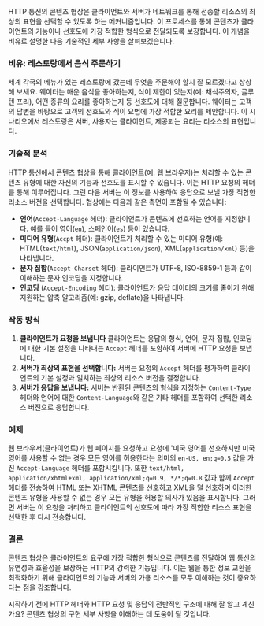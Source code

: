 HTTP 통신의 콘텐츠 협상은 클라이언트와 서버가 네트워크를 통해 전송할 리소스의 최상의 표현을 선택할 수 있도록 하는 메커니즘입니다. 이 프로세스를 통해 콘텐츠가 클라이언트의 기능이나 선호도에 가장 적합한 형식으로 전달되도록 보장합니다. 이 개념을 비유로 설명한 다음 기술적인 세부 사항을 살펴보겠습니다.

### 비유: 레스토랑에서 음식 주문하기

세계 각국의 메뉴가 있는 레스토랑에 갔는데 무엇을 주문해야 할지 잘 모르겠다고 상상해 보세요. 웨이터는 매운 음식을 좋아하는지, 식이 제한이 있는지(예: 채식주의자, 글루텐 프리), 어떤 종류의 요리를 좋아하는지 등 선호도에 대해 질문합니다. 웨이터는 고객의 답변을 바탕으로 고객의 선호도와 식이 요법에 가장 적합한 요리를 제안합니다. 이 시나리오에서 레스토랑은 서버, 사용자는 클라이언트, 제공되는 요리는 리소스의 표현입니다.

### 기술적 분석

HTTP 통신에서 콘텐츠 협상을 통해 클라이언트(예: 웹 브라우저)는 처리할 수 있는 콘텐츠 유형에 대한 자신의 기능과 선호도를 표시할 수 있습니다. 이는 HTTP 요청의 헤더를 통해 이루어집니다. 그런 다음 서버는 이 정보를 사용하여 응답으로 보낼 가장 적합한 리소스 버전을 선택합니다. 협상에는 다음과 같은 측면이 포함될 수 있습니다:

- **언어**(`Accept-Language` 헤더): 클라이언트가 콘텐츠에 선호하는 언어를 지정합니다. 예를 들어 영어(`en`), 스페인어(`es`) 등이 있습니다.
- **미디어 유형**(`Accpt` 헤더): 클라이언트가 처리할 수 있는 미디어 유형(예: HTML(`text/html`), JSON(`application/json`), XML(`application/xml`) 등)을 나타냅니다.
- **문자 집합**(`Accept-Charset` 헤더): 클라이언트가 UTF-8, ISO-8859-1 등과 같이 이해하는 문자 인코딩을 지정합니다.
- **인코딩** (`Accept-Encoding` 헤더): 클라이언트가 응답 데이터의 크기를 줄이기 위해 지원하는 압축 알고리즘(예: gzip, deflate)을 나타냅니다.

### 작동 방식

1. **클라이언트가 요청을 보냅니다** 클라이언트는 응답의 형식, 언어, 문자 집합, 인코딩에 대한 기본 설정을 나타내는 `Accept` 헤더를 포함하여 서버에 HTTP 요청을 보냅니다.
2. **서버가 최상의 표현을 선택합니다:** 서버는 요청의 `Accept` 헤더를 평가하여 클라이언트의 기본 설정과 일치하는 최상의 리소스 버전을 결정합니다.
3. **서버가 응답을 보냅니다:** 서버는 반환된 콘텐츠의 형식을 지정하는 `Content-Type` 헤더와 언어에 대한 `Content-Language`와 같은 기타 헤더를 포함하여 선택한 리소스 버전으로 응답합니다.

### 예제

웹 브라우저(클라이언트)가 웹 페이지를 요청하고 요청에 '미국 영어를 선호하지만 미국 영어를 사용할 수 없는 경우 모든 영어를 허용한다는 의미의 `en-US, en;q=0.5` 값을 가진 `Accept-Language` 헤더를 포함시킵니다. 또한 `text/html, application/xhtml+xml, application/xml;q=0.9, */*;q=0.8` 값과 함께 `Accept` 헤더를 전송하여 HTML 또는 XHTML 콘텐츠를 선호하고 XML을 덜 선호하며 이러한 콘텐츠 유형을 사용할 수 없는 경우 모든 유형을 허용할 의사가 있음을 표시합니다. 그러면 서버는 이 요청을 처리하고 클라이언트의 선호도에 따라 가장 적합한 리소스 표현을 선택한 후 다시 전송합니다.

### 결론

콘텐츠 협상은 클라이언트의 요구에 가장 적합한 형식으로 콘텐츠를 전달하여 웹 통신의 유연성과 효율성을 보장하는 HTTP의 강력한 기능입니다. 이는 웹을 통한 정보 교환을 최적화하기 위해 클라이언트의 기능과 서버의 가용 리소스를 모두 이해하는 것이 중요하다는 점을 강조합니다.

시작하기 전에 HTTP 헤더와 HTTP 요청 및 응답의 전반적인 구조에 대해 잘 알고 계신가요? 콘텐츠 협상의 구현 세부 사항을 이해하는 데 도움이 될 것입니다.